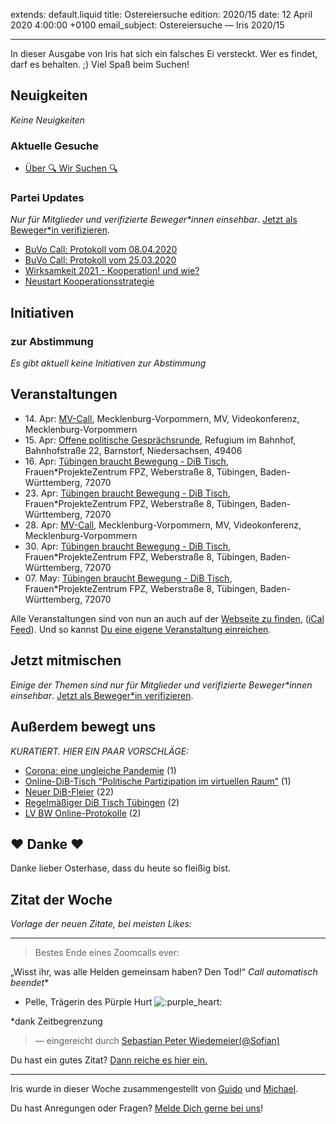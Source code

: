 
extends: default.liquid
title: Ostereiersuche
edition: 2020/15
date: 12 April 2020 4:00:00 +0100
email_subject: Ostereiersuche — Iris 2020/15

---
In dieser Ausgabe von Iris hat sich ein falsches Ei versteckt. Wer es findet, darf es behalten. ;) Viel Spaß beim Suchen!

## Neuigkeiten

_Keine Neuigkeiten_

### Aktuelle Gesuche

 - [Über 🔍 Wir Suchen 🔍](https://marktplatz.dib.de/t/ueber-wir-suchen/8837)

### Partei Updates

_Nur für Mitglieder und verifizierte Beweger\*innen einsehbar_. [Jetzt als Beweger\*in verifizieren](https://dib.de/bewegerin-werden/).

 - [BuVo Call: Protokoll vom 08.04.2020](https://marktplatz.dib.de/t/buvo-call-protokoll-vom-08-04-2020/34124)
 - [BuVo Call: Protokoll vom 25.03.2020](https://marktplatz.dib.de/t/buvo-call-protokoll-vom-25-03-2020/34036)
 - [Wirksamkeit 2021 - Kooperation! und wie?](https://marktplatz.dib.de/t/wirksamkeit-2021-kooperation-und-wie/33984)
 - [Neustart Kooperationsstrategie](https://marktplatz.dib.de/t/neustart-kooperationsstrategie/30676)

## Initiativen

### zur Abstimmung
_Es gibt aktuell keine Initiativen zur Abstimmung_

## Veranstaltungen

 - 14.&nbsp;Apr: [MV-Call](https://dib.de/veranstaltungen/mv-call/), Mecklenburg-Vorpommern, MV, Videokonferenz, Mecklenburg-Vorpommern
 - 15.&nbsp;Apr: [Offene politische Gesprächsrunde](https://dib.de/veranstaltungen/offene-politische-gespraechsrunde-2020-04-15/), Refugium im Bahnhof, Bahnhofstraße 22, Barnstorf, Niedersachsen, 49406
 - 16.&nbsp;Apr: [Tübingen braucht Bewegung - DiB Tisch](https://dib.de/veranstaltungen/tuebingen-braucht-bewegung-dib-tisch-2-2020-04-16/), Frauen\*ProjekteZentrum FPZ, Weberstraße 8, Tübingen, Baden-Württemberg, 72070
 - 23.&nbsp;Apr: [Tübingen braucht Bewegung - DiB Tisch](https://dib.de/veranstaltungen/tuebingen-braucht-bewegung-dib-tisch-2-2020-04-23/), Frauen\*ProjekteZentrum FPZ, Weberstraße 8, Tübingen, Baden-Württemberg, 72070
 - 28.&nbsp;Apr: [MV-Call](https://dib.de/veranstaltungen/mv-call/), Mecklenburg-Vorpommern, MV, Videokonferenz, Mecklenburg-Vorpommern
 - 30.&nbsp;Apr: [Tübingen braucht Bewegung - DiB Tisch](https://dib.de/veranstaltungen/tuebingen-braucht-bewegung-dib-tisch-2-2020-04-30/), Frauen\*ProjekteZentrum FPZ, Weberstraße 8, Tübingen, Baden-Württemberg, 72070
 - 07.&nbsp;May: [Tübingen braucht Bewegung - DiB Tisch](https://dib.de/veranstaltungen/tuebingen-braucht-bewegung-dib-tisch-2-2020-05-07/), Frauen\*ProjekteZentrum FPZ, Weberstraße 8, Tübingen, Baden-Württemberg, 72070


Alle Veranstaltungen sind von nun an auch auf der [Webseite zu finden](https://dib.de/veranstaltungen/), ([iCal Feed](https://dib.de/?ical=1)). Und so kannst [Du eine eigene Veranstaltung einreichen](https://marktplatz.dib.de/t/eine-veranstaltung-auf-der-webseite-einreichen/21379).

## Jetzt mitmischen

_Einige der Themen sind nur für Mitglieder und verifizierte Beweger\*innen einsehbar_. [Jetzt als Beweger\*in verifizieren](https://dib.de/bewegerin-werden/).


## Außerdem bewegt uns

_KURATIERT. HIER EIN PAAR VORSCHLÄGE:_
 - [Corona: eine ungleiche Pandemie](https://marktplatz.dib.de/t/corona-eine-ungleiche-pandemie/34118) (1)
 - [Online-DiB-Tisch &ldquo;Politische Partizipation im virtuellen Raum&rdquo;](https://marktplatz.dib.de/t/online-dib-tisch-politische-partizipation-im-virtuellen-raum/34119) (1)
 - [Neuer DiB-Fleier](https://marktplatz.dib.de/t/neuer-dib-flyer/32861) (22)
 - [Regelmäßiger DiB Tisch Tübingen](https://marktplatz.dib.de/t/regelmaessiger-dib-tisch-tuebingen/34136) (2)
 - [LV BW Online-Protokolle](https://marktplatz.dib.de/t/lv-bw-online-protokolle/34135) (2)

## ❤️ Danke ❤️
Danke lieber Osterhase, dass du heute so fleißig bist.

## Zitat der Woche
_Vorlage der neuen Zitate, bei meisten Likes:_

---
> <p>Bestes Ende eines Zoomcalls ever:</p>
<p>„Wisst ihr, was alle Helden gemeinsam haben? Den Tod!“ <em>Call automatisch beendet</em>*</p>
<ul>
<li>Pelle, Trägerin des Pürple Hurt <img src="https://marktplatz.dib.de/images/emoji/twitter/purple_heart.png?v=9" title=":purple_heart:" class="emoji" alt=":purple_heart:">
</li>
</ul>
<p>*dank Zeitbegrenzung</p>

> — eingereicht durch [Sebastian Peter Wiedemeier(@Sofian)](https://marktplatz.dib.de/u/Sofian)


Du hast ein gutes Zitat? [Dann reiche es hier ein.](https://marktplatz.dib.de/t/lustige-dib-zitate/10175)


---

Iris wurde in dieser Woche zusammengestellt von [Guido](https://marktplatz.dib.de/u/Guido/) und [Michael](https://marktplatz.dib.de/u/MichaelVoss/).

Du hast Anregungen oder Fragen? [Melde Dich gerne bei uns](https://marktplatz.dib.de/t/neu-iris-die-woechtliche-zusammenfasssung-zum-sonntagsbrunch/10990)!

